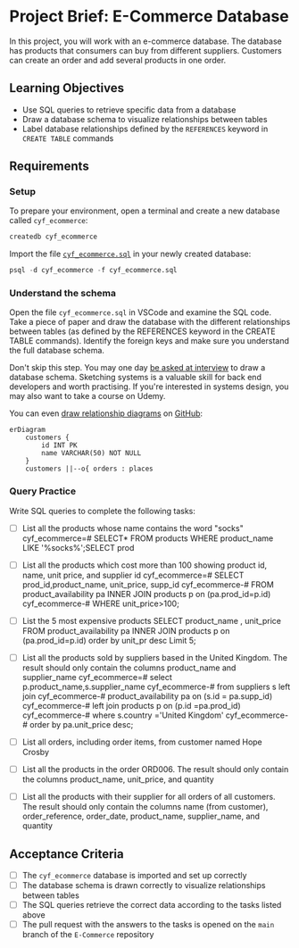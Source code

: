 # Project Brief: E-Commerce Database

In this project, you will work with an e-commerce database. The database has products that consumers can buy from different suppliers. Customers can create an order and add several products in one order.

## Learning Objectives

- Use SQL queries to retrieve specific data from a database
- Draw a database schema to visualize relationships between tables
- Label database relationships defined by the `REFERENCES` keyword in `CREATE TABLE` commands

## Requirements

### Setup

To prepare your environment, open a terminal and create a new database called `cyf_ecommerce`:

```sql
createdb cyf_ecommerce
```

Import the file [`cyf_ecommerce.sql`](./cyf_ecommerce.sql) in your newly created database:

```sql
psql -d cyf_ecommerce -f cyf_ecommerce.sql
```

### Understand the schema

Open the file `cyf_ecommerce.sql` in VSCode and examine the SQL code. Take a piece of paper and draw the database with the different relationships between tables (as defined by the REFERENCES keyword in the CREATE TABLE commands). Identify the foreign keys and make sure you understand the full database schema.

Don't skip this step. You may one day [be asked at interview](https://monzo.com/blog/2022/03/23/demystifying-the-backend-engineering-interview-process) to draw a database schema. Sketching systems is a valuable skill for back end developers and worth practising. If you're interested in systems design, you may also want to take a course on Udemy.

You can even [draw relationship diagrams](https://mermaid.js.org/syntax/entityRelationshipDiagram.html) on [GitHub](https://docs.github.com/en/get-started/writing-on-github/working-with-advanced-formatting/creating-diagrams):

```mermaid
erDiagram
    customers {
        id INT PK
        name VARCHAR(50) NOT NULL
    }
    customers ||--o{ orders : places
```

### Query Practice

Write SQL queries to complete the following tasks:

- [ ] List all the products whose name contains the word "socks"
cyf_ecommerce=# SELECT* FROM products WHERE product_name LIKE '%socks%';SELECT prod

- [ ] List all the products which cost more than 100 showing product id, name, unit price, and supplier id
cyf_ecommerce=# SELECT prod_id,product_name, unit_price, supp_id
cyf_ecommerce-# FROM product_availability pa INNER JOIN products p on (pa.prod_id=p.id)
cyf_ecommerce-# WHERE unit_price>100;

- [ ] List the 5 most expensive products
SELECT product_name , unit_price FROM product_availability pa INNER JOIN products p on (pa.prod_id=p.id) order by unit_pr
desc Limit 5;

- [ ] List all the products sold by suppliers based in the United Kingdom. The result should only contain the columns product_name and supplier_name
cyf_ecommerce=# select p.product_name,s.supplier_name
cyf_ecommerce-# from suppliers s left join
cyf_ecommerce-# product_availability pa on (s.id = pa.supp_id)
cyf_ecommerce-# left join products p on (p.id =pa.prod_id)
cyf_ecommerce-# where s.country ='United Kingdom'
cyf_ecommerce-# order by pa.unit_price desc;

- [ ] List all orders, including order items, from customer named Hope Crosby
- [ ] List all the products in the order ORD006. The result should only contain the columns product_name, unit_price, and quantity
- [ ] List all the products with their supplier for all orders of all customers. The result should only contain the columns name (from customer), order_reference, order_date, product_name, supplier_name, and quantity

## Acceptance Criteria

- [ ] The `cyf_ecommerce` database is imported and set up correctly
- [ ] The database schema is drawn correctly to visualize relationships between tables
- [ ] The SQL queries retrieve the correct data according to the tasks listed above
- [ ] The pull request with the answers to the tasks is opened on the `main` branch of the `E-Commerce` repository
